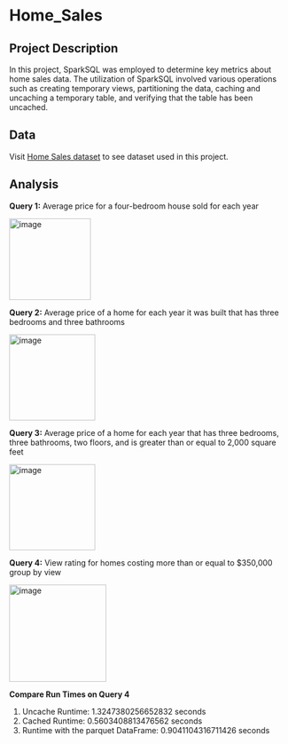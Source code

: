 # Home_Sales

## Project Description
In this project, SparkSQL was employed to determine key metrics about home sales data. The utilization of SparkSQL involved various operations such as creating temporary views, partitioning the data, caching and uncaching a temporary table, and verifying that the table has been uncached.

## Data
Visit [Home Sales dataset](https://2u-data-curriculum-team.s3.amazonaws.com/dataviz-classroom/v1.2/22-big-data/home_sales_revised.csv) to see dataset used in this project. 

## Analysis
**Query 1:** Average price for a four-bedroom house sold for each year

  <img width="147" alt="image" src="https://github.com/yeyanwang/Home_Sales/assets/120543690/edb7f4c8-0731-46fa-ac0f-c1b84a47ede0">

**Query 2:** Average price of a home for each year it was built that has three bedrooms and three bathrooms 
 
  <img width="155" alt="image" src="https://github.com/yeyanwang/Home_Sales/assets/120543690/3f9a7a9e-3ca6-4324-8446-622c3ed93d68">

**Query 3:** Average price of a home for each year that has three bedrooms, three bathrooms, two floors, and is greater than or equal to 2,000 square feet

  <img width="155" alt="image" src="https://github.com/yeyanwang/Home_Sales/assets/120543690/d1aafe21-d5b5-43b7-b2e2-66af0c84b73c">

**Query 4:** View rating for homes costing more than or equal to $350,000 group by view
 
  <img width="175" alt="image" src="https://github.com/yeyanwang/Home_Sales/assets/120543690/8064515d-6c0c-4ae2-bbf1-6a6ef6169884">

**Compare Run Times on Query 4**
1. Uncache Runtime: 1.3247380256652832 seconds
2. Cached Runtime: 0.5603408813476562 seconds
3. Runtime with the parquet DataFrame: 0.9041104316711426 seconds
